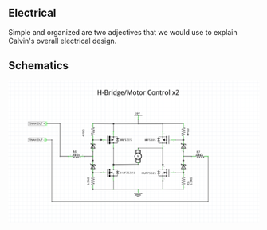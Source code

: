 ## Electrical

Simple and organized are two adjectives that we would use to explain Calvin's overall electrical design.

## Schematics

![H-Bridge Schematic](images/H_Bridge_Schematic.png)
